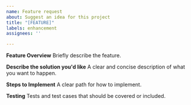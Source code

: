 ```yaml
---
name: Feature request
about: Suggest an idea for this project
title: "[FEATURE]"
labels: enhancement
assignees: ''

---
```


**Feature Overview**
Briefly describe the feature.

**Describe the solution you'd like**
A clear and concise description of what you want to happen.

**Steps to Implement**
A clear path for how to implement. 

**Testing**
Tests and test cases that should be covered or included.
